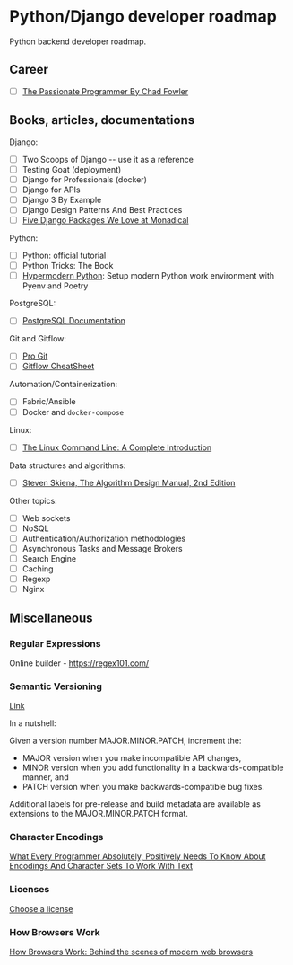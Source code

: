 # Python/Django developer roadmap

Python backend developer roadmap.

## Career

- [ ] [The Passionate Programmer By Chad Fowler](https://www.amazon.com/Passionate-Programmer-Remarkable-Development-Pragmatic-ebook/dp/B00AYQNR5U)

## Books, articles, documentations

Django:
- [ ] Two Scoops of Django -- use it as a reference
- [ ] Testing Goat (deployment)
- [ ] Django for Professionals (docker) 
- [ ] Django for APIs
- [ ] Django 3 By Example
- [ ] Django Design Patterns And Best Practices
- [ ] [Five Django Packages We Love at Monadical](https://monadical.com/posts/django-packages.html)

Python:
- [ ] Python: official tutorial
- [ ] Python Tricks: The Book
- [ ] [Hypermodern Python](https://cjolowicz.github.io/posts/hypermodern-python-01-setup/): Setup modern Python work environment with Pyenv and Poetry

PostgreSQL:
- [ ] [PostgreSQL Documentation](https://postgrespro.com/docs/postgresql/12/index)

Git and Gitflow:
- [ ] [Pro Git](https://git-scm.com/book/en/v2)
- [ ] [Gitflow CheatSheet](https://danielkummer.github.io/git-flow-cheatsheet/index.ru_RU.html)

Automation/Containerization:
- [ ] Fabric/Ansible
- [ ] Docker and `docker-compose`

Linux:
- [ ] [The Linux Command Line: A Complete Introduction](https://www.amazon.com/Linux-Command-Line-Complete-Introduction/dp/1593273894)

Data structures and algorithms:
- [ ] [Steven Skiena, The Algorithm Design Manual, 2nd Edition](http://www.algorist.com/)


Other topics:
- [ ] Web sockets
- [ ] NoSQL
- [ ] Authentication/Authorization methodologies
- [ ] Asynchronous Tasks and Message Brokers
- [ ] Search Engine
- [ ] Caching
- [ ] Regexp
- [ ] Nginx

## Miscellaneous

### Regular Expressions

Online builder - https://regex101.com/

### Semantic Versioning

[Link](https://semver.org/lang/ru/)

In a nutshell:

Given a version number MAJOR.MINOR.PATCH, increment the:

- MAJOR version when you make incompatible API changes,
- MINOR version when you add functionality in a backwards-compatible manner, and
- PATCH version when you make backwards-compatible bug fixes.

Additional labels for pre-release and build metadata are available as extensions to the MAJOR.MINOR.PATCH format.

### Character Encodings

[What Every Programmer Absolutely, Positively Needs To Know About Encodings And Character Sets To Work With Text](http://kunststube.net/encoding/#fn:7bitascii)

### Licenses

[Choose a license](https://choosealicense.com)

### How Browsers Work

[How Browsers Work: Behind the scenes of modern web browsers](https://www.html5rocks.com/ru/tutorials/internals/howbrowserswork/)
